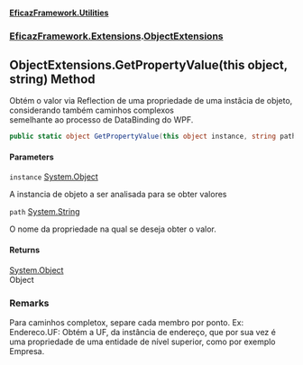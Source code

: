 #### [EficazFramework.Utilities](EficazFrameworkData.md 'EficazFramework Data')
### [EficazFramework.Extensions](EficazFrameworkData.md#EficazFramework.Extensions 'EficazFramework.Extensions').[ObjectExtensions](EficazFramework.Extensions/ObjectExtensions.md 'EficazFramework.Extensions.ObjectExtensions')

## ObjectExtensions.GetPropertyValue(this object, string) Method

Obtém o valor via Reflection de uma propriedade de uma instâcia de objeto, considerando também caminhos complexos  
semelhante ao processo de DataBinding do WPF.

```csharp
public static object GetPropertyValue(this object instance, string path);
```
#### Parameters

<a name='EficazFramework.Extensions.ObjectExtensions.GetPropertyValue(thisobject,string).instance'></a>

`instance` [System.Object](https://docs.microsoft.com/en-us/dotnet/api/System.Object 'System.Object')

A instancia de objeto a ser analisada para se obter valores

<a name='EficazFramework.Extensions.ObjectExtensions.GetPropertyValue(thisobject,string).path'></a>

`path` [System.String](https://docs.microsoft.com/en-us/dotnet/api/System.String 'System.String')

O nome da propriedade na qual se deseja obter o valor.

#### Returns
[System.Object](https://docs.microsoft.com/en-us/dotnet/api/System.Object 'System.Object')  
Object

### Remarks
Para caminhos completox, separe cada membro por ponto. Ex: Endereco.UF: Obtém a UF, da instância de endereço, que por sua vez é  
            uma propriedade de uma entidade de nível superior, como por exemplo Empresa.